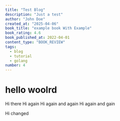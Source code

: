 ```yaml
---
title: "Test Blog"
description: "Just a test"
author: "John Doe"
created_at: "2025-04-06"
book_title: "example book With Example"
book_rating: 4.6 
book_published_at: 2022-04-01
content_type: "BOOK_REVIEW"
tags:
  - blog
  - tutorial
  - golang
number: 4
---
```

# hello woolrd

Hi there
Hi again
Hi again and again
Hi again and gain

Hi changed
